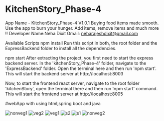 # KitchenStory_Phase-4

App Name - KitchenStory_Phase-4 V1.0.1
Buying food items made smooth. Use the app to burn your hunger. Add items, remove items and much more !!
Developer Name:Neha Dixit
Gmail: neharajeshdixit@gmail.com

Available Scripts
npm install
Run this script in both, the root folder and the ExpressBackend folder to install all the dependencies.

npm start
After extracting the project, you first need to start the express backend server.
In the 'kitchenStory_Phase-4' folder, navigate to the 'ExpressBackend' folder. Open the terminal here and then run 'npm start'.
This will start the backend server at http://localhost:8003

Now, to start the frontend react server, navigate to the root folder 'kitchenStory', open the terminal there and then run 'npm start' command.
This will start the frontend server at http://localhost:8005

#webApp with using html,spring boot and java 

![nonveg1](https://user-images.githubusercontent.com/112184452/214225333-f50a7421-027a-40e2-89a8-2ef3b99ae639.jpg)
![veg2](https://user-images.githubusercontent.com/112184452/214225339-1961e512-be05-4558-92b9-aaecf8b95f4c.jpg)
![veg1](https://user-images.githubusercontent.com/112184452/214225345-962f98f2-4e53-4e92-b151-52e600112953.jpg)
![s2](https://user-images.githubusercontent.com/112184452/214225349-90a6b9b5-0524-417a-9c68-75488fe10fb6.jpg)
![s1](https://user-images.githubusercontent.com/112184452/214225351-3cf877d0-7da6-4b67-915c-ad04d22d73a2.jpg)
![nonveg2](https://user-images.githubusercontent.com/112184452/214225353-091e4bf4-81b1-4222-baae-cbb92c6519b1.jpg)
